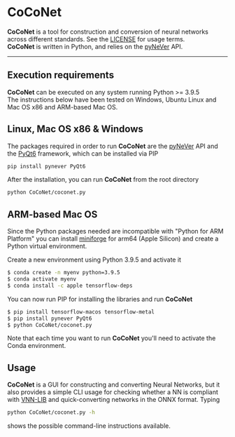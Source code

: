 # CoCoNet

__CoCoNet__ is a tool for construction and conversion of neural networks 
across different standards.
See the [LICENSE](https://github.com/NeVerTools/CoCoNet/blob/main/LICENSE.txt) 
for usage terms. \
__CoCoNet__ is written in Python, and relies on the 
[pyNeVer](https://www.github.com/nevertools/pynever) API.

---
## Execution requirements

__CoCoNet__ can be executed on any system running Python >= 3.9.5 \
The instructions below have been tested on Windows, 
Ubuntu Linux and Mac OS x86 and ARM-based Mac OS.

## Linux, Mac OS x86 & Windows
The packages required in order to run __CoCoNet__ are the [pyNeVer](https://www.github.com/nevertools/pynever) API
and the [PyQt6](https://www.riverbankcomputing.com/software/pyqt/) framework, which can be installed via PIP

```bash
pip install pynever PyQt6
```

After the installation, you can run __CoCoNet__ from the root directory

```bash
python CoCoNet/coconet.py
```

## ARM-based Mac OS

Since the Python packages needed are incompatible with "Python for ARM Platform" you can install 
[miniforge](https://github.com/conda-forge/miniforge) for arm64 (Apple Silicon) and create a Python virtual environment.

Create a new environment using Python 3.9.5 and activate it

```bash
$ conda create -n myenv python=3.9.5
$ conda activate myenv
$ conda install -c apple tensorflow-deps
```

You can now run PIP for installing the libraries and run __CoCoNet__

```bash
$ pip install tensorflow-macos tensorflow-metal
$ pip install pynever PyQt6
$ python CoCoNet/coconet.py
```

Note that each time you want to run __CoCoNet__ you'll need to activate the Conda environment.

## Usage

__CoCoNet__ is a GUI for constructing and converting Neural Networks, but it 
also provides a simple CLI usage for checking whether a NN is compliant
with [VNN-LIB](www.vnnlib.org) and quick-converting networks in the ONNX format.
Typing

```bash
python CoCoNet/coconet.py -h
```

shows the possible command-line instructions available.
